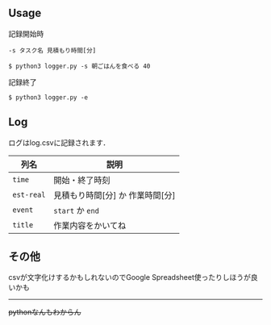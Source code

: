 ## Usage

記録開始時

`-s タスク名 見積もり時間[分]`

```
$ python3 logger.py -s 朝ごはんを食べる 40
```

記録終了

```
$ python3 logger.py -e
```

## Log

ログはlog.csvに記録されます．

|列名|説明|
|---|---|
|`time`| 開始・終了時刻|
|`est-real`| 見積もり時間[分] か 作業時間[分]|
|`event`| `start` か `end`|
|`title`| 作業内容をかいてね |


## その他

csvが文字化けするかもしれないのでGoogle Spreadsheet使ったりしほうが良いかも

---


~~pythonなんもわからん~~